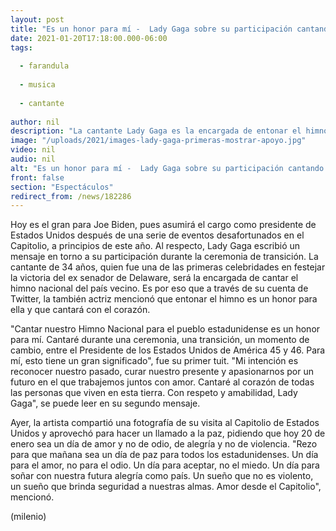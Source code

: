 ```yaml
---
layout: post
title: "Es un honor para mí -  Lady Gaga sobre su participación cantando el himno en la investidura de Biden"
date: 2021-01-20T17:18:00.000-06:00
tags:
  
  - farandula
  
  - musica
  
  - cantante
  
author: nil
description: "La cantante Lady Gaga es la encargada de entonar el himno nacional de Estados Unidos en el marco de la toma de posesión de Joe Biden. "
image: "/uploads/2021/images-lady-gaga-primeras-mostrar-apoyo.jpg"
video: nil
audio: nil
alt: "Es un honor para mí -  Lady Gaga sobre su participación cantando el himno en la investidura de Biden"
front: false
section: "Espectáculos"
redirect_from: /news/182286
---
```


Hoy es el gran para Joe Biden, pues asumirá el cargo como presidente de Estados Unidos después de una serie de eventos desafortunados en el Capitolio, a principios de este año. Al respecto, Lady Gaga escribió un mensaje en torno a su participación durante la ceremonia de transición. La cantante de 34 años, quien fue una de las primeras celebridades en festejar la victoria del ex senador de Delaware, será la encargada de cantar el himno nacional del país vecino. Es por eso que a través de su cuenta de Twitter, la también actriz mencionó que entonar el himno es un honor para ella y que cantará con el corazón. 

"Cantar nuestro Himno Nacional para el pueblo estadunidense es un honor para mí. Cantaré durante una ceremonia, una transición, un momento de cambio, entre el Presidente de los Estados Unidos de América 45 y 46. Para mí, esto tiene un gran significado", fue su primer tuit. "Mi intención es reconocer nuestro pasado, curar nuestro presente y apasionarnos por un futuro en el que trabajemos juntos con amor. Cantaré al corazón de todas las personas que viven en esta tierra. Con respeto y amabilidad, Lady Gaga", se puede leer en su segundo mensaje.

Ayer, la artista compartió una fotografía de su visita al Capitolio de Estados Unidos y aprovechó para hacer un llamado a la paz, pidiendo que hoy 20 de enero sea un día de amor y no de odio, de alegría y no de violencia. "Rezo para que mañana sea un día de paz para todos los estadunidenses. Un día para el amor, no para el odio. Un día para aceptar, no el miedo. Un día para soñar con nuestra futura alegría como país. Un sueño que no es violento, un sueño que brinda seguridad a nuestras almas. Amor desde el Capitolio", mencionó. 

(milenio)